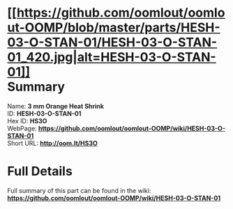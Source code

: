 
[[https://github.com/oomlout/oomlout-OOMP/blob/master/parts/HESH-03-O-STAN-01/HESH-03-O-STAN-01_420.jpg|alt=HESH-03-O-STAN-01]]     
Summary
=================
  
Name: __3 mm Orange Heat Shrink__    
ID: __HESH-03-O-STAN-01__   
Hex ID: __HS3O__   
WebPage: __https://github.com/oomlout/oomlout-OOMP/wiki/HESH-03-O-STAN-01__   
Short URL: __http://oom.lt/HS3O__   

Full Details
==========================
Full summary of this part can be found in the wiki:   
__https://github.com/oomlout/oomlout-OOMP/wiki/HESH-03-O-STAN-01__    

